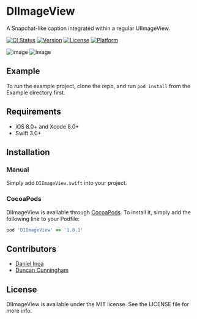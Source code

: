 DIImageView
===========

A Snapchat-like caption integrated within a regular UIImageView.

[![CI Status](http://img.shields.io/travis/danielinoa/DIImageView.svg?style=flat)](https://travis-ci.org/danielinoa/DIImageView)
[![Version](https://img.shields.io/cocoapods/v/DIImageView.svg?style=flat)](http://cocoapods.org/pods/DIImageView)
[![License](https://img.shields.io/cocoapods/l/DIImageView.svg?style=flat)](http://cocoapods.org/pods/DIImageView)
[![Platform](https://img.shields.io/cocoapods/p/DIImageView.svg?style=flat)](http://cocoapods.org/pods/DIImageView)

![image](https://github.com/danielinoa/DIImageView/blob/master/Screenshots/ss1.png)
![image](https://github.com/danielinoa/DIImageView/blob/master/Screenshots/ss2.png)

## Example

To run the example project, clone the repo, and run `pod install` from the Example directory first.

## Requirements

* iOS 8.0+ and Xcode 8.0+
* Swift 3.0+

## Installation

### Manual

Simply add `DIImageView.swift` into your project.

### CocoaPods

DIImageView is available through [CocoaPods](http://cocoapods.org). To install
it, simply add the following line to your Podfile:

```ruby
pod 'DIImageView' => '1.0.1'
```

## Contributors

* [Daniel Inoa](https://www.danielinoa.com)
* [Duncan Cunningham](https://github.com/sirnacnud) 

## License

DIImageView is available under the MIT license. See the LICENSE file for more info.
